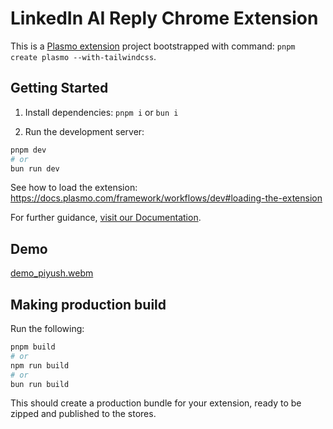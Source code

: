 # LinkedIn AI Reply Chrome Extension


This is a [Plasmo extension](https://docs.plasmo.com/) project bootstrapped with command: `pnpm create plasmo --with-tailwindcss`.

## Getting Started

1. Install dependencies: `pnpm i` or `bun i`

2. Run the development server:

```bash
pnpm dev
# or
bun run dev
```

See how to load the extension: https://docs.plasmo.com/framework/workflows/dev#loading-the-extension

For further guidance, [visit our Documentation](https://docs.plasmo.com/).

## Demo
[demo_piyush.webm](https://github.com/piyush4for/-LinkedIn-AI-Reply-Chrome-Extension/assets/67409557/39a1a979-f3d4-4234-b023-8af70923d2af)

## Making production build

Run the following:

```bash
pnpm build
# or
npm run build
# or
bun run build
```

This should create a production bundle for your extension, ready to be zipped and published to the stores.
